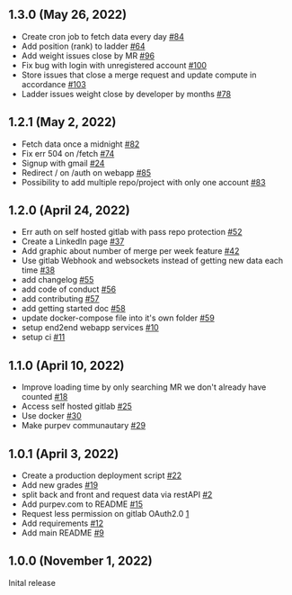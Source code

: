 ## 1.3.0 (May 26, 2022)
- Create cron job to fetch data every day [#84](https://github.com/S-Stanley/Purpev/issues/84)
- Add position (rank) to ladder [#64](https://github.com/S-Stanley/Purpev/issues/64)
- Add weight issues close by MR [#96](https://github.com/S-Stanley/Purpev/issues/96)
- Fix bug with login with unregistered account [#100](https://github.com/S-Stanley/Purpev/issues/100)
- Store issues that close a merge request and update compute in accordance [#103](https://github.com/S-Stanley/Purpev/issues/103)
- Ladder issues weight close by developer by months [#78](https://github.com/S-Stanley/Purpev/issues/78)

## 1.2.1 (May 2, 2022)
- Fetch data once a midnight [#82](https://github.com/S-Stanley/Purpev/issues/82)
- Fix err 504 on /fetch [#74](https://github.com/S-Stanley/Purpev/issues/74)
- Signup with gmail [#24](https://github.com/S-Stanley/Purpev/issues/24)
- Redirect / on /auth on webapp [#85](https://github.com/S-Stanley/Purpev/issues/85)
- Possibility to add multiple repo/project with only one account [#83](https://github.com/S-Stanley/Purpev/issues/83) 

## 1.2.0 (April 24, 2022)
- Err auth on self hosted gitlab with pass repo protection [#52](https://github.com/S-Stanley/Purpev/issues/52)
- Create a LinkedIn page [#37](https://github.com/S-Stanley/Purpev/issues/37)
- Add graphic about number of merge per week feature [#42](https://github.com/S-Stanley/Purpev/issues/42)
- Use gitlab Webhook and websockets instead of getting new data each time [#38](https://github.com/S-Stanley/Purpev/issues/38)
- add changelog [#55](https://github.com/S-Stanley/Purpev/issues/55)
- add code of conduct [#56](https://github.com/S-Stanley/Purpev/issues/56)
- add contributing [#57](https://github.com/S-Stanley/Purpev/issues/57)
- add getting started doc [#58](https://github.com/S-Stanley/Purpev/issues/58)
- update docker-compose file into it's own folder [#59](https://github.com/S-Stanley/Purpev/issues/59)
- setup end2end webapp services [#10](https://github.com/S-Stanley/Purpev/issues/10)
- setup ci [#11](https://github.com/S-Stanley/Purpev/issues/11)

## 1.1.0 (April 10, 2022)

- Improve loading time by only searching MR we don't already have counted [#18](https://github.com/S-Stanley/Purpev/issues/18)
- Access self hosted gitlab [#25](https://github.com/S-Stanley/Purpev/issues/25)
- Use docker [#30](https://github.com/S-Stanley/Purpev/issues/30)
- Make purpev communautary [#29](https://github.com/S-Stanley/Purpev/issues/29)

## 1.0.1 (April 3, 2022)
- Create a production deployment script [#22](https://github.com/S-Stanley/Purpev/issues/22)
- Add new grades [#19](https://github.com/S-Stanley/Purpev/issues/19)
- split back and front and request data via restAPI [#2](https://github.com/S-Stanley/Purpev/issues/2)
- Add purpev.com to README [#15](https://github.com/S-Stanley/Purpev/issues/15)
- Request less permission on gitlab OAuth2.0 [1](https://github.com/S-Stanley/Purpev/issues/1)
- Add requirements [#12](https://github.com/S-Stanley/Purpev/issues/12)
- Add main README [#9](https://github.com/S-Stanley/Purpev/issues/9)

## 1.0.0 (November 1, 2022)

Inital release

